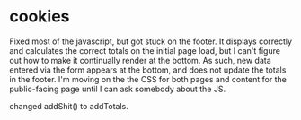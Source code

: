 # cookies

Fixed most of the javascript, but got stuck on the footer.  It displays correctly and calculates the correct totals on the initial page load, but I can't figure out how to make it continually render at the bottom.  As such, new data entered via the form appears at the bottom, and does not update the totals in the footer.  I'm moving on the the CSS for both pages and content for the public-facing page until I can ask somebody about the JS.



changed addShit() to addTotals.

